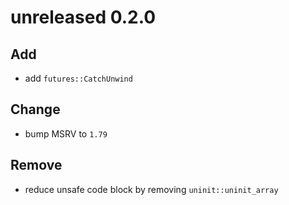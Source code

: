 # unreleased 0.2.0
## Add
- add `futures::CatchUnwind`

## Change
- bump MSRV to `1.79`

## Remove
- reduce unsafe code block by removing `uninit::uninit_array`

